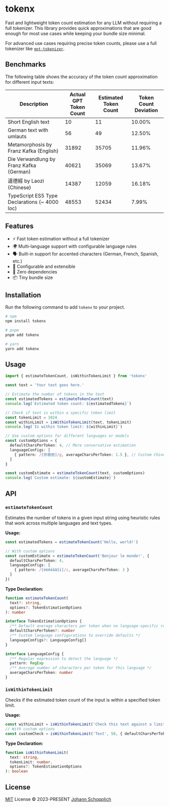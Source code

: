 # tokenx

Fast and lightweight token count estimation for any LLM without requiring a full tokenizer. This library provides quick approximations that are good enough for most use cases while keeping your bundle size minimal.

For advanced use cases requiring precise token counts, please use a full tokenizer like [`gpt-tokenizer`](https://github.com/niieani/gpt-tokenizer).

## Benchmarks

The following table shows the accuracy of the token count approximation for different input texts:

<!-- START GENERATED TOKEN COUNT TABLE -->
| Description | Actual GPT Token Count | Estimated Token Count | Token Count Deviation |
| --- | --- | --- | --- |
| Short English text | 10 | 11 | 10.00% |
| German text with umlauts | 56 | 49 | 12.50% |
| Metamorphosis by Franz Kafka (English) | 31892 | 35705 | 11.96% |
| Die Verwandlung by Franz Kafka (German) | 40621 | 35069 | 13.67% |
| 道德經 by Laozi (Chinese) | 14387 | 12059 | 16.18% |
| TypeScript ES5 Type Declarations (~ 4000 loc) | 48553 | 52434 | 7.99% |
<!-- END GENERATED TOKEN COUNT TABLE -->

## Features

- ⚡ Fast token estimation without a full tokenizer
- 🌍 Multi-language support with configurable language rules
- 🗣️ Built-in support for accented characters (German, French, Spanish, etc.)
- 🔧 Configurable and extensible
- 🪽 Zero dependencies
- 📦 Tiny bundle size

## Installation

Run the following command to add `tokenx` to your project.

```bash
# npm
npm install tokenx

# pnpm
pnpm add tokenx

# yarn
yarn add tokenx
```

## Usage

```ts
import { estimateTokenCount, isWithinTokenLimit } from 'tokenx'

const text = 'Your text goes here.'

// Estimate the number of tokens in the text
const estimatedTokens = estimateTokenCount(text)
console.log(`Estimated token count: ${estimatedTokens}`)

// Check if text is within a specific token limit
const tokenLimit = 1024
const withinLimit = isWithinTokenLimit(text, tokenLimit)
console.log(`Is within token limit: ${withinLimit}`)

// Use custom options for different languages or models
const customOptions = {
  defaultCharsPerToken: 4, // More conservative estimation
  languageConfigs: [
    { pattern: /[你我他]/g, averageCharsPerToken: 1.5 }, // Custom Chinese rule
  ]
}

const customEstimate = estimateTokenCount(text, customOptions)
console.log(`Custom estimate: ${customEstimate}`)
```

## API

### `estimateTokenCount`

Estimates the number of tokens in a given input string using heuristic rules that work across multiple languages and text types.

**Usage:**

```ts
const estimatedTokens = estimateTokenCount('Hello, world!')

// With custom options
const customEstimate = estimateTokenCount('Bonjour le monde!', {
  defaultCharsPerToken: 4,
  languageConfigs: [
    { pattern: /[éèêëàâîï]/i, averageCharsPerToken: 3 }
  ]
})
```

**Type Declaration:**

```ts
function estimateTokenCount(
  text?: string,
  options?: TokenEstimationOptions
): number

interface TokenEstimationOptions {
  /** Default average characters per token when no language-specific rule applies */
  defaultCharsPerToken?: number
  /** Custom language configurations to override defaults */
  languageConfigs?: LanguageConfig[]
}

interface LanguageConfig {
  /** Regular expression to detect the language */
  pattern: RegExp
  /** Average number of characters per token for this language */
  averageCharsPerToken: number
}
```

### `isWithinTokenLimit`

Checks if the estimated token count of the input is within a specified token limit.

**Usage:**

```ts
const withinLimit = isWithinTokenLimit('Check this text against a limit', 100)
// With custom options
const customCheck = isWithinTokenLimit('Text', 50, { defaultCharsPerToken: 3 })
```

**Type Declaration:**

```ts
function isWithinTokenLimit(
  text: string,
  tokenLimit: number,
  options?: TokenEstimationOptions
): boolean
```

## License

[MIT](./LICENSE) License © 2023-PRESENT [Johann Schopplich](https://github.com/johannschopplich)
